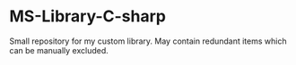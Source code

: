 # MS-Library-C-sharp
Small repository for my custom library.
May contain redundant items which can be manually excluded.
